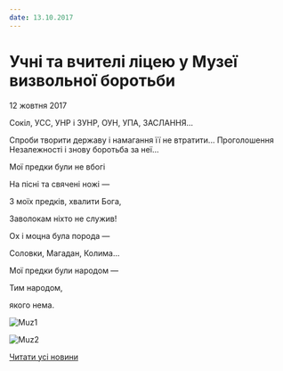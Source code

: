 ```yaml
---
date: 13.10.2017
---
```

# Учні та вчителі ліцею у Музеї визвольної боротьби

12 жовтня 2017

Сокіл, УСС, УНР і ЗУНР, ОУН, УПА, ЗАСЛАННЯ...

Спроби творити державу і намагання її не втратити... Проголошення Незалежності і знову боротьба за неї...

Мої предки були не вбогі

На пісні та свячені ножі —

З моїх предків, хвалити Бога,

Заволокам ніхто не служив!

Ох і моцна була порода —

Соловки, Магадан, Колима...

Мої предки були народом —

Тим народом,

якого нема.

![Muz1](/images/blog/учні-та-вчителі-ліцею-у-музеї-визвольної-боротьби/muz1.jpg)

![Muz2](/images/blog/учні-та-вчителі-ліцею-у-музеї-визвольної-боротьби/muz2.jpg)

[Читати усі новини](/news)

